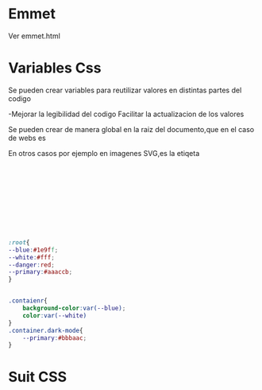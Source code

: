 # Emmet

Ver emmet.html

# Variables Css

Se pueden crear variables para reutilizar valores en distintas partes del codigo

-Mejorar la legibilidad del codigo
Facilitar la actualizacion de los valores

Se pueden crear de manera global en la raiz del documento,que en el caso de webs es
<html>En otros casos por ejemplo en imagenes SVG,es la etiqeta<svg>

```css
:root{
--blue:#1e9ff;
--white:#fff;
--danger:red;
--primary:#aaaccb;
}


.contaienr{
    background-color:var(--blue);
    color:var(--white)
}
.container.dark-mode{
    --primary:#bbbaac;
}


```
# Suit CSS